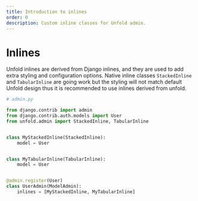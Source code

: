 ```yaml
---
title: Introduction to inlines
order: 0
description: Custom inline classes for Unfold admin.
---
```


# Inlines

Unfold inlines are derived from Django inlines, and they are used to add extra styling and configuration options. Native inline classes `StackedInline` and `TabularInline` are going work but the styling will not match default Unfold design thus it is recommended to use inlines derived from unfold.

```python
# admin.py

from django.contrib import admin
from django.contrib.auth.models import User
from unfold.admin import StackedInline, TabularInline


class MyStackedInline(StackedInline):
    model = User


class MyTabularInline(TabularInline):
    model = User


@admin.register(User)
class UserAdmin(ModelAdmin):
    inlines = [MyStackedInline, MyTabularInline]
```

